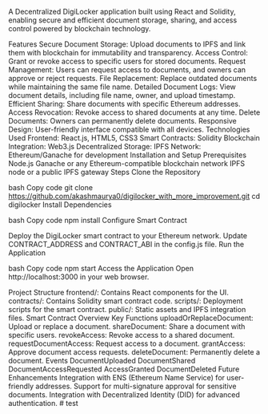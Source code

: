 
A Decentralized DigiLocker application built using React and Solidity, enabling secure and efficient document storage, sharing, and access control powered by blockchain technology.

Features
Secure Document Storage: Upload documents to IPFS and link them with blockchain for immutability and transparency.
Access Control: Grant or revoke access to specific users for stored documents.
Request Management: Users can request access to documents, and owners can approve or reject requests.
File Replacement: Replace outdated documents while maintaining the same file name.
Detailed Document Logs: View document details, including file name, owner, and upload timestamp.
Efficient Sharing: Share documents with specific Ethereum addresses.
Access Revocation: Revoke access to shared documents at any time.
Delete Documents: Owners can permanently delete documents.
Responsive Design: User-friendly interface compatible with all devices.
Technologies Used
Frontend: React.js, HTML5, CSS3
Smart Contracts: Solidity
Blockchain Integration: Web3.js
Decentralized Storage: IPFS
Network: Ethereum/Ganache for development
Installation and Setup
Prerequisites
Node.js
Ganache or any Ethereum-compatible blockchain network
IPFS node or a public IPFS gateway
Steps
Clone the Repository

bash
Copy code
git clone https://github.com/akashmaurya0/digilocker_with_more_improvement.git
cd digilocker
Install Dependencies

bash
Copy code
npm install
Configure Smart Contract

Deploy the DigiLocker smart contract to your Ethereum network.
Update CONTRACT_ADDRESS and CONTRACT_ABI in the config.js file.
Run the Application

bash
Copy code
npm start
Access the Application Open http://localhost:3000 in your web browser.

Project Structure
frontend/: Contains React components for the UI.
contracts/: Contains Solidity smart contract code.
scripts/: Deployment scripts for the smart contract.
public/: Static assets and IPFS integration files.
Smart Contract Overview
Key Functions
uploadOrReplaceDocument: Upload or replace a document.
shareDocument: Share a document with specific users.
revokeAccess: Revoke access to a shared document.
requestDocumentAccess: Request access to a document.
grantAccess: Approve document access requests.
deleteDocument: Permanently delete a document.
Events
DocumentUploaded
DocumentShared
DocumentAccessRequested
AccessGranted
DocumentDeleted
Future Enhancements
Integration with ENS (Ethereum Name Service) for user-friendly addresses.
Support for multi-signature approval for sensitive documents.
Integration with Decentralized Identity (DID) for advanced authentication.
#   t e s t  
 